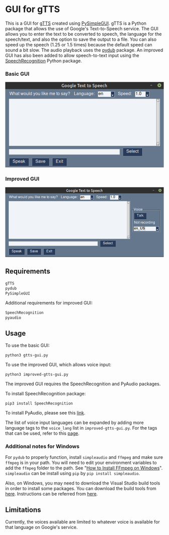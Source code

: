 # GUI for gTTS

This is a GUI for [gTTS](https://github.com/pndurette/gTTS) created using [PySimpleGUI](https://pysimplegui.readthedocs.io). gTTS is a Python package that allows the use of Google's Text-to-Speech service. The GUI allows you to enter the text to be converted to speech, the language for the speech/text, and also the option to save the output to a file. You can also speed up the speech (1.25 or 1.5 times) because the default speed can sound a bit slow. The audio playback uses the [pydub](https://github.com/jiaaro/pydub) package. An improved GUI has also been added to allow speech-to-text input using the [SpeechRecognition](https://github.com/Uberi/speech_recognition) Python package.

### Basic GUI
![](screenshot-gtts-gui.png)

### Improved GUI
![](screenshot-improved-gtts-gui.png)

## Requirements
```
gTTS
pydub
PySimpleGUI
```
Additional requirements for improved GUI:
```
SpeechRecognition
pyaudio
```

## Usage
To use the basic GUI:
```
python3 gtts-gui.py
```
To use the improved GUI, which allows voice input:
```
python3 improved-gtts-gui.py
```
The improved GUI requires the SpeechRecognition and PyAudio packages.

To install SpeechRecognition package:
```
pip3 install SpeechRecognition
```
To install PyAudio, please see this [link](https://github.com/Uberi/speech_recognition#pyaudio-for-microphone-users).

The list of voice input languages can be expanded by adding more language tags to the `voice_lang` list in `improved-gtts-gui.py`. For the tags that can be used, refer to this [page](https://cloud.google.com/speech-to-text/docs/languages).

### Additional notes for Windows
For `pydub` to properly function, install `simpleaudio` and `ffmpeg` and make sure `ffmpeg` is in your path. You will need to edit your environment variables to add the `ffmpeg` folder to the path. See "[How to Install FFmpeg on Windows](https://www.wikihow.com/Install-FFmpeg-on-Windows)". `simpleaudio` can be install using `pip` by `pip install simpleaudio`.

Also, on Windows, you may need to download the Visual Studio build tools in order to install some packages. You can download the build tools from [here](https://visualstudio.microsoft.com/visual-cpp-build-tools/). Instructions can be referred from [here](https://stackoverflow.com/a/49986365).
## Limitations

Currently, the voices available are limited to whatever voice is available for that language on Google's service.